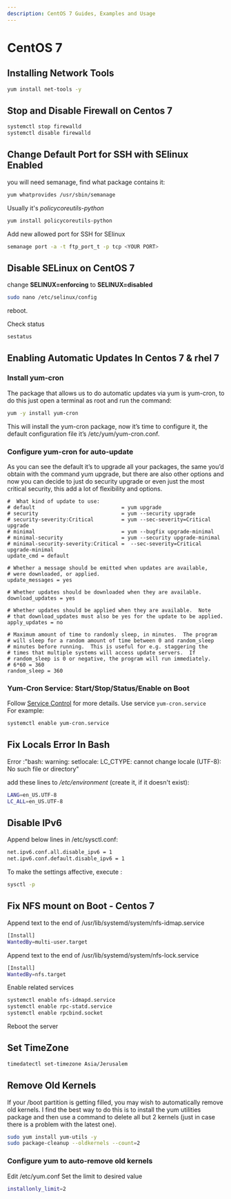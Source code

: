 ```yaml
---
description: CentOS 7 Guides, Examples and Usage
---
```


# CentOS 7

## Installing Network Tools

```bash
yum install net-tools -y
```

## Stop and Disable Firewall on Centos 7

```bash
systemctl stop firewalld
systemctl disable firewalld
```

## Change Default Port for SSH with SElinux Enabled

you will need semanage, find what package contains it:

```bash
yum whatprovides /usr/sbin/semanage
```

Usually it's _policycoreutils-python_

```bash
yum install policycoreutils-python
```

Add new allowed port for SSH for SElinux

```bash
semanage port -a -t ftp_port_t -p tcp <YOUR PORT>
```

## Disable SELinux on CentOS 7

change **SELINUX=enforcing** to **SELINUX=disabled**

```bash
sudo nano /etc/selinux/config
```

reboot.

Check status

```bash
sestatus
```

## Enabling Automatic Updates In Centos 7 & rhel 7

### Install yum-cron

The package that allows us to do automatic updates via yum is yum-cron, to do this just open a terminal as root and run the command:

```bash
yum -y install yum-cron
```

This will install the yum-cron package, now it’s time to configure it, the default configuration file it’s /etc/yum/yum-cron.conf.

### Configure yum-cron for auto-update

As you can see the default it’s to upgrade all your packages, the same you’d obtain with the command yum upgrade, but there are also other options and now you can decide to just do security upgrade or even just the most critical security, this add a lot of flexibility and options.

```config
#  What kind of update to use:
# default                            = yum upgrade
# security                           = yum --security upgrade
# security-severity:Critical         = yum --sec-severity=Critical upgrade
# minimal                            = yum --bugfix upgrade-minimal
# minimal-security                   = yum --security upgrade-minimal
# minimal-security-severity:Critical =  --sec-severity=Critical upgrade-minimal
update_cmd = default

# Whether a message should be emitted when updates are available,
# were downloaded, or applied.
update_messages = yes

# Whether updates should be downloaded when they are available.
download_updates = yes

# Whether updates should be applied when they are available.  Note
# that download_updates must also be yes for the update to be applied.
apply_updates = no

# Maximum amount of time to randomly sleep, in minutes.  The program
# will sleep for a random amount of time between 0 and random_sleep
# minutes before running.  This is useful for e.g. staggering the
# times that multiple systems will access update servers.  If
# random_sleep is 0 or negative, the program will run immediately.
# 6*60 = 360
random_sleep = 360
```

### Yum-Cron Service: Start/Stop/Status/Enable on Boot

Follow [Service Control](#service_control) for more details. Use service `yum-cron.service`  
For example:

```bash
systemctl enable yum-cron.service
```

## Fix Locals Error In Bash

Error :"bash: warning: setlocale: LC_CTYPE: cannot change locale (UTF-8): No such file or directory"

add these lines to _/etc/environment_ (create it, if it doesn't exist):

```bash
LANG=en_US.UTF-8
LC_ALL=en_US.UTF-8
```

## Disable IPv6

Append below lines in /etc/sysctl.conf:

```bash
net.ipv6.conf.all.disable_ipv6 = 1
net.ipv6.conf.default.disable_ipv6 = 1
```

To make the settings affective, execute :

```bash
sysctl -p
```

## Fix NFS mount on Boot - Centos 7

Append text to the end of /usr/lib/systemd/system/nfs-idmap.service

```bash
[Install]
WantedBy=multi-user.target
```

Append text to the end of /usr/lib/systemd/system/nfs-lock.service

```bash
[Install]
WantedBy=nfs.target
```

Enable related services

```bash
systemctl enable nfs-idmapd.service
systemctl enable rpc-statd.service
systemctl enable rpcbind.socket
```

Reboot the server

## Set TimeZone

```bash
timedatectl set-timezone Asia/Jerusalem
```

## Remove Old Kernels

If your /boot partition is getting filled, you may wish to automatically remove old kernels. I find the best way to do this is to install the yum utilities package and then use a command to delete all but 2 kernels (just in case there is a problem with the latest one).

```bash
sudo yum install yum-utils -y
sudo package-cleanup --oldkernels --count=2
```

### Configure yum to auto-remove old kernels

Edit /etc/yum.conf
Set the limit to desired value

```bash
installonly_limit=2
```
